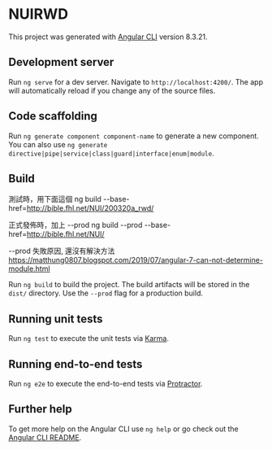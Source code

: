 # NUIRWD

This project was generated with [Angular CLI](https://github.com/angular/angular-cli) version 8.3.21.

## Development server

Run `ng serve` for a dev server. Navigate to `http://localhost:4200/`. The app will automatically reload if you change any of the source files.

## Code scaffolding

Run `ng generate component component-name` to generate a new component. You can also use `ng generate directive|pipe|service|class|guard|interface|enum|module`.

## Build

測試時，用下面這個
ng build --base-href=http://bible.fhl.net/NUI/200320a_rwd/

正式發佈時，加上 --prod
ng build --prod --base-href=http://bible.fhl.net/NUI/

--prod 失敗原因, 還沒有解決方法
https://matthung0807.blogspot.com/2019/07/angular-7-can-not-determine-module.html


Run `ng build` to build the project. The build artifacts will be stored in the `dist/` directory. Use the `--prod` flag for a production build.

## Running unit tests

Run `ng test` to execute the unit tests via [Karma](https://karma-runner.github.io).

## Running end-to-end tests

Run `ng e2e` to execute the end-to-end tests via [Protractor](http://www.protractortest.org/).

## Further help

To get more help on the Angular CLI use `ng help` or go check out the [Angular CLI README](https://github.com/angular/angular-cli/blob/master/README.md).

